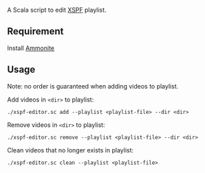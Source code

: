 A Scala script to edit [XSPF](https://en.wikipedia.org/wiki/XML_Shareable_Playlist_Format) playlist.

## Requirement

Install [Ammonite](https://ammonite.io/#Ammonite)

## Usage

Note: no order is guaranteed when adding videos to playlist.

Add videos in `<dir>` to playlist:

```
./xspf-editor.sc add --playlist <playlist-file> --dir <dir>
```

Remove videos in `<dir>` to playlist:

```
./xspf-editor.sc remove --playlist <playlist-file> --dir <dir>
```

Clean videos that no longer exists in playlist:

```
./xspf-editor.sc clean --playlist <playlist-file>
```


